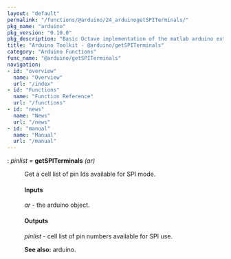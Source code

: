 ```yaml
---
layout: "default"
permalink: "/functions/@arduino/24_arduinogetSPITerminals/"
pkg_name: "arduino"
pkg_version: "0.10.0"
pkg_description: "Basic Octave implementation of the matlab arduino extension,  allowing communication to a programmed arduino board to control its  hardware."
title: "Arduino Toolkit - @arduino/getSPITerminals"
category: "Arduino Functions"
func_name: "@arduino/getSPITerminals"
navigation:
- id: "overview"
  name: "Overview"
  url: "/index"
- id: "Functions"
  name: "Function Reference"
  url: "/functions"
- id: "news"
  name: "News"
  url: "/news"
- id: "manual"
  name: "Manual"
  url: "/manual"
---
```

<dl class="def">
<dt id="index-getSPITerminals"><span class="category">: </span><span><em><var>pinlist</var> =</em> <strong>getSPITerminals</strong> <em>(<var>ar</var>)</em><a href='#index-getSPITerminals' class='copiable-anchor'></a></span></dt>
<dd><p>Get a cell list of pin Ids available for SPI mode.
</p>
<span id="Inputs"></span><h4 class="subsubheading">Inputs</h4>
<p><var>ar</var> - the arduino object.
</p>
<span id="Outputs"></span><h4 class="subsubheading">Outputs</h4>
<p><var>pinlist</var> - cell list of pin numbers available for SPI use.
</p>

<p><strong>See also:</strong> arduino.
 </p></dd></dl>